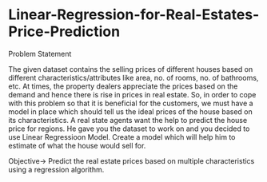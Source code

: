 # Linear-Regression-for-Real-Estates-Price-Prediction

Problem Statement

The given dataset  contains the selling prices of different houses based on different characteristics/attributes like area, no. of rooms, no. of bathrooms, etc.
At times, the property dealers appreciate the prices based on the demand and hence there is rise in prices in real estate. So, in order to cope with this problem so that it is beneficial for the customers, we must have a model in place which should tell us the ideal prices of the house based on its characteristics.
A real state agents want the help to predict the house price for regions. He gave you the dataset to work on and you decided to use Linear Regressioon Model. Create a model which will help him to estimate of what the house would sell for.

Objective->
Predict the real estate prices based on multiple characteristics using a regression algorithm.
